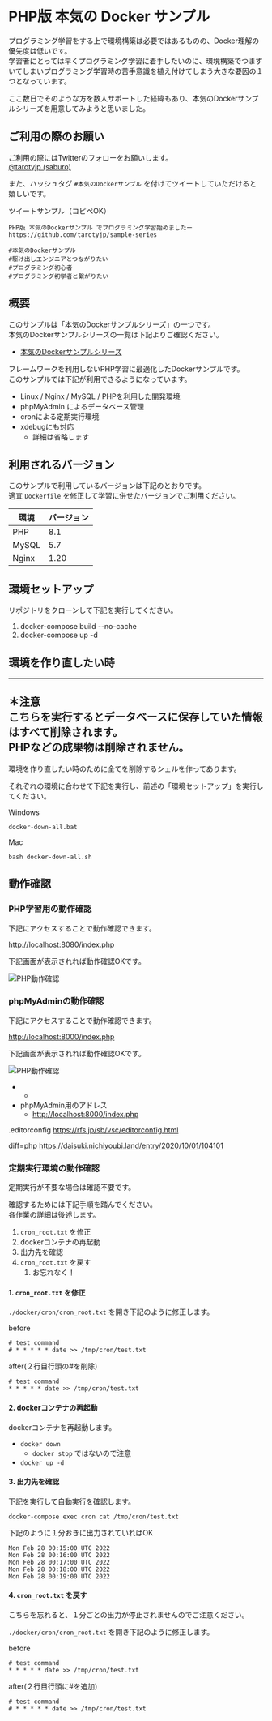 # PHP版 本気の Docker サンプル 

プログラミング学習をする上で環境構築は必要ではあるものの、Docker理解の優先度は低いです。  
学習者にとっては早くプログラミング学習に着手したいのに、環境構築でつまずいてしまいプログラミング学習時の苦手意識を植え付けてしまう大きな要因の１つとなっています。

ここ数日でそのような方を数人サポートした経緯もあり、本気のDockerサンプルシリーズを用意してみようと思いました。

## ご利用の際のお願い

ご利用の際にはTwitterのフォローをお願いします。  
[@tarotyjp (saburo)](https://twitter.com/tarotyjp)

また、ハッシュタグ `#本気のDockerサンプル` を付けてツイートしていただけると嬉しいです。

ツイートサンプル（コピペOK）

```text
PHP版 本気のDockerサンプル でプログラミング学習始めましたー
https://github.com/tarotyjp/sample-series

#本気のDockerサンプル
#駆け出しエンジニアとつながりたい 
#プログラミング初心者 
#プログラミング初学者と繋がりたい 
```

## 概要

このサンプルは「本気のDockerサンプルシリーズ」の一つです。  
本気のDockerサンプルシリーズの一覧は下記よりご確認ください。

- [本気のDockerサンプルシリーズ](https://github.com/tarotyjp/sample-series)

フレームワークを利用しないPHP学習に最適化したDockerサンプルです。  
このサンプルでは下記が利用できるようになっています。

- Linux / Nginx / MySQL / PHPを利用した開発環境
- phpMyAdmin によるデータベース管理
- cronによる定期実行環境
- xdebugにも対応
  - 詳細は省略します

## 利用されるバージョン

このサンプルで利用しているバージョンは下記のとおりです。  
適宜 `Dockerfile` を修正して学習に併せたバージョンでご利用ください。

| 環境    | バージョン |
|-------|-------|
| PHP   | 8.1   |
| MySQL | 5.7   |
| Nginx | 1.20  |

## 環境セットアップ

リポジトリをクローンして下記を実行してください。

1. docker-compose build --no-cache
2. docker-compose up -d

## 環境を作り直したい時

---
**＊注意**  
こちらを実行するとデータベースに保存していた情報はすべて削除されます。  
PHPなどの成果物は削除されません。
---

環境を作り直したい時のために全てを削除するシェルを作ってあります。

それぞれの環境に合わせて下記を実行し、前述の「環境セットアップ」を実行してください。

Windows

```
docker-down-all.bat
```

Mac

```
bash docker-down-all.sh
```

## 動作確認

### PHP学習用の動作確認

下記にアクセスすることで動作確認できます。

[http://localhost:8080/index.php](http://localhost:8080/index.php)

下記画面が表示されれば動作確認OKです。

![PHP動作確認](./images/confirm_php.jpg)

### phpMyAdminの動作確認

下記にアクセスすることで動作確認できます。

[http://localhost:8000/index.php](http://localhost:8000/index.php)

下記画面が表示されれば動作確認OKです。

![PHP動作確認](./images/confirm_phpmyadmin.jpg)

- 
  - 
- phpMyAdmin用のアドレス
    - [http://localhost:8000/index.php](http://localhost:8000/index.php)


.editorconfig
https://rfs.jp/sb/vsc/editorconfig.html

diff=php
https://daisuki.nichiyoubi.land/entry/2020/10/01/104101

### 定期実行環境の動作確認

定期実行が不要な場合は確認不要です。

確認するためには下記手順を踏んでください。  
各作業の詳細は後述します。

1. `cron_root.txt` を修正
2. dockerコンテナの再起動
3. 出力先を確認
4. `cron_root.txt` を戻す
   1. お忘れなく！

#### 1. `cron_root.txt` を修正

`./docker/cron/cron_root.txt` を開き下記のように修正します。

before

```text
# test command
# * * * * * date >> /tmp/cron/test.txt
```

after(２行目行頭の#を削除)

```text
# test command
* * * * * date >> /tmp/cron/test.txt
```

#### 2. dockerコンテナの再起動

dockerコンテナを再起動します。

- `docker down`
  - `docker stop` ではないので注意
- `docker up -d`

#### 3. 出力先を確認

下記を実行して自動実行を確認します。

```shell
docker-compose exec cron cat /tmp/cron/test.txt
```

下記のように１分おきに出力されていればOK

```text
Mon Feb 28 00:15:00 UTC 2022
Mon Feb 28 00:16:00 UTC 2022
Mon Feb 28 00:17:00 UTC 2022
Mon Feb 28 00:18:00 UTC 2022
Mon Feb 28 00:19:00 UTC 2022
```

#### 4. `cron_root.txt` を戻す

こちらを忘れると、１分ごとの出力が停止されませんのでご注意ください。

`./docker/cron/cron_root.txt` を開き下記のように修正します。

before

```text
# test command
* * * * * date >> /tmp/cron/test.txt
```

after(２行目行頭に#を追加)

```text
# test command
# * * * * * date >> /tmp/cron/test.txt
```
